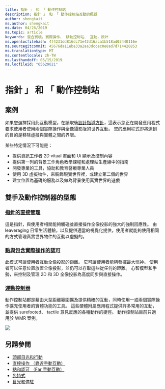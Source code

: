 ```yaml
---
title: 指針 」 和 「 動作控制站
description: 指針 」 和 「 動作控制站互動的概觀
author: shengkait
ms.author: shengkait
ms.date: 04/26/2019
ms.topic: article
keywords: 混合實境，實際操作、 移動控制站、 互動，設計
ms.openlocfilehash: 4f4231dd816dc71e42d16aca1b518ad03440116e
ms.sourcegitcommit: 45676da11ebe33a2aa3dccec0e8ad7d714420853
ms.translationtype: MT
ms.contentlocale: zh-TW
ms.lasthandoff: 05/15/2019
ms.locfileid: "65629021"
---
```

# <a name="hands-and-motion-controllers"></a>指針 」 和 「 動作控制站
## <a name="scenarios"></a>案例
如果您選擇採用此互動模型，在讀取後[設計指導方針](interaction-fundamentals.md)，這表示您正在開發應用程式要求使用者使用兩個實際操作與全像攝影版的世界互動。 您的應用程式即將達到的目的是移除虛擬與實體之間的界限。

某些特定情況下可能是：
* 提供資訊工作者 2D vitual 畫面和 Ui 顯示及控制內容
* 提供第一列的背景工作角色教學課程和處理站生產線中的指南
* 開發專業的工具，協助和教育醫療專業人員  
* 使用 3D 虛擬物件，來裝飾現實世界裡，或建立第二個的世界 
* 建立位置為基礎的服務以及做為背景使用真實世界的遊戲

## <a name="hands-and-motion-controllers-modalities"></a>雙手及動作控制器的型態
### <a name="direct-manipulation-with-handsdirect-manipulationmd"></a>[指針的直接管理](direct-manipulation.md)
這是指針，與使用者相關能夠觸碰並直接操作全像投影的強大的強制回應性。 由 leaveraging 日常生活體驗，以及提供適當的視覺化提供，使用者就能夠使用相同的方式管理真實世界物件的互動以虛擬的。   

### <a name="point-and-commit-with-handspoint-and-commitmd"></a>[點與包含實際操作的認可](point-and-commit.md)
此模式可讓使用者互動全像投影的距離。 它可讓使用者能夠發揮最大恍神。 使用者可以任意位置放置全像投影，並仍可以存取這些從任何的距離。 心智模型和手勢，來控制及管理 2D 和 3D 全像投影為高度同步與直接操作。

### <a name="motion-controllersmotion-controllersmd"></a>[運動控制器](motion-controllers.md)
動作控制站都是藉由大型距離範圍擴及提供精確的互動，同時使用一或兩個實際操作擴充使用者的實體功能的工具。 這些硬體附屬應用程式提供許多常用的互動，並提供 surefooted、 tactile 意見反應的各種動作的捷徑。 動作控制站目前只適用於 WMR 案例。 

![](images/Hands-and-controllers-720px.jpg)<br>

## <a name="see-also"></a>另請參閱
* [頭部目光和行動](gaze-and-commit.md)
* [直接操作 （靠近手動互動）](direct-manipulation.md)
* [點和認可 （Far 手動互動）](point-and-commit.md)
* [免持式](hands-free.md)
* [目光和停駐](gaze-targeting.md)

